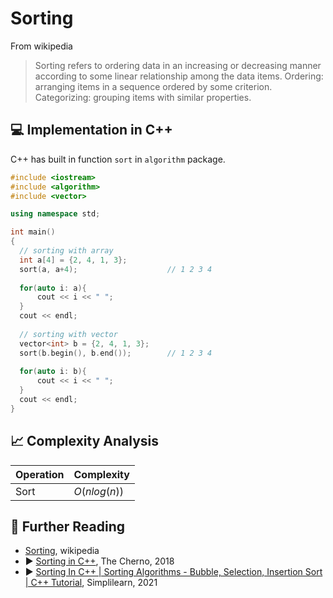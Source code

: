 # Sorting

From wikipedia

> Sorting refers to ordering data in an increasing or decreasing manner according to some linear relationship among the data items. Ordering: arranging items in a sequence ordered by some criterion. Categorizing: grouping items with similar properties.


## 💻 Implementation in C++

C++ has built in function `sort` in `algorithm` package.

```cpp
#include <iostream>
#include <algorithm>
#include <vector>

using namespace std;

int main()
{
  // sorting with array
  int a[4] = {2, 4, 1, 3};
  sort(a, a+4);                    // 1 2 3 4
  
  for(auto i: a){
      cout << i << " ";
  }
  cout << endl;
  
  // sorting with vector
  vector<int> b = {2, 4, 1, 3};
  sort(b.begin(), b.end());        // 1 2 3 4
  
  for(auto i: b){
      cout << i << " ";
  }
  cout << endl;
}
```

## 📈 Complexity Analysis


| Operation       | Complexity          |
|-----------------|---------------------|
| Sort            | $O(nlog(n))$        |

## 🔗 Further Reading

* [Sorting](https://en.wikipedia.org/wiki/Sorting), wikipedia
* ▶️ [Sorting in C++](https://www.youtube.com/watch?v=x0uUKWJzSO4&ab_channel=TheCherno), The Cherno, 2018
* ▶️ [Sorting In C++ | Sorting Algorithms - Bubble, Selection, Insertion Sort | C++ Tutorial](https://www.youtube.com/watch?v=SWLLKLov_qs&ab_channel=Simplilearn), Simplilearn, 2021
